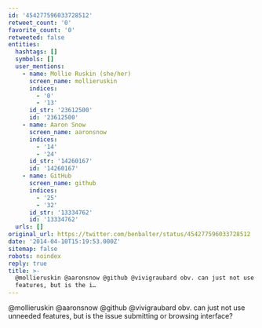```yaml
---
id: '454277596033728512'
retweet_count: '0'
favorite_count: '0'
retweeted: false
entities:
  hashtags: []
  symbols: []
  user_mentions:
    - name: Mollie Ruskin (she/her)
      screen_name: mollieruskin
      indices:
        - '0'
        - '13'
      id_str: '23612500'
      id: '23612500'
    - name: Aaron Snow
      screen_name: aaronsnow
      indices:
        - '14'
        - '24'
      id_str: '14260167'
      id: '14260167'
    - name: GitHub
      screen_name: github
      indices:
        - '25'
        - '32'
      id_str: '13334762'
      id: '13334762'
  urls: []
original_url: https://twitter.com/benbalter/status/454277596033728512
date: '2014-04-10T15:19:53.000Z'
sitemap: false
robots: noindex
reply: true
title: >-
  @mollieruskin @aaronsnow @github @vivigraubard obv. can just not use unneeded
  features, but is the i…
---
```


@mollieruskin @aaronsnow @github @vivigraubard obv. can just not use unneeded features, but is the issue submitting or browsing interface?